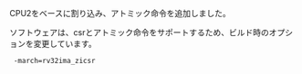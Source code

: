 CPU2をベースに割り込み、アトミック命令を追加しました。

ソフトウェアは、csrとアトミック命令をサポートするため、ビルド時のオプションを変更しています。
```
 -march=rv32ima_zicsr
```

